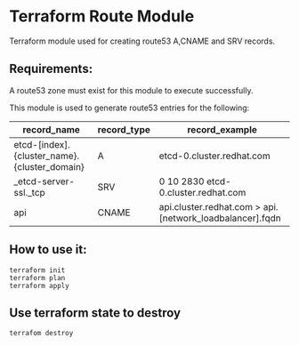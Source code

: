 # Terraform Route Module
Terraform module used for creating route53 A,CNAME and SRV records.

## Requirements:
A route53 zone must exist for this module to execute successfully.

This module is used to generate route53 entries for the following:

| record_name | record_type | record_example
|----|----|----|
| etcd-[index].{cluster_name}.{cluster_domain} | A | etcd-0.cluster.redhat.com |
| _etcd-server-ssl._tcp | SRV | 0 10 2830 etcd-0.cluster.redhat.com |
| api | CNAME | api.cluster.redhat.com > api.[network_loadbalancer].fqdn | 

## How to use it:
```
terraform init 
terraform plan
terraform apply 
```

## Use terraform state to destroy
```
terrafom destroy
```
